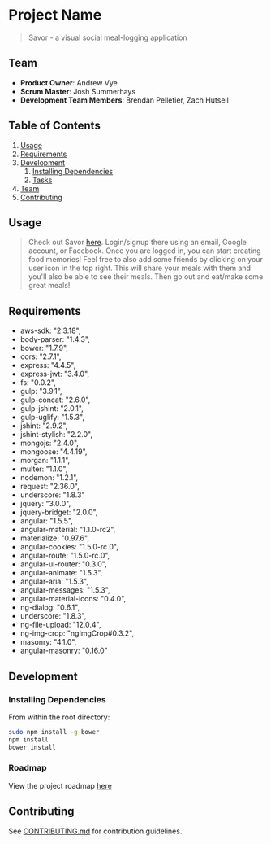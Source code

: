 # Project Name

> Savor - a visual social meal-logging application

## Team

  - __Product Owner__: Andrew Vye
  - __Scrum Master__: Josh Summerhays
  - __Development Team Members__: Brendan Pelletier, Zach Hutsell

## Table of Contents

1. [Usage](#Usage)
1. [Requirements](#requirements)
1. [Development](#development)
    1. [Installing Dependencies](#installing-dependencies)
    1. [Tasks](#tasks)
1. [Team](#team)
1. [Contributing](#contributing)

## Usage

> Check out Savor [here](https://savor-app.herokuapp.com/#/). Login/signup there using an email, Google account, or Facebook. Once you are logged in, you can start creating food memories! Feel free to also add some friends by clicking on your user icon in the top right. This will share your meals with them and you'll also be able to see their meals. Then go out and eat/make some great meals!

## Requirements


- aws-sdk: "2.3.18",
- body-parser: "1.4.3",
- bower: "1.7.9",
- cors: "2.7.1",
- express: "4.4.5",
- express-jwt: "3.4.0",
- fs: "0.0.2",
- gulp: "3.9.1",
- gulp-concat: "2.6.0",
- gulp-jshint: "2.0.1",
- gulp-uglify: "1.5.3",
- jshint: "2.9.2",
- jshint-stylish: "2.2.0",
- mongojs: "2.4.0",
- mongoose: "4.4.19",
- morgan: "1.1.1",
- multer: "1.1.0",
- nodemon: "1.2.1",
- request: "2.36.0",
- underscore: "1.8.3"
- jquery: "3.0.0",
- jquery-bridget: "2.0.0",
- angular: "1.5.5",
- angular-material: "1.1.0-rc2",
- materialize: "0.97.6",
- angular-cookies: "1.5.0-rc.0",
- angular-route: "1.5.0-rc.0",
- angular-ui-router: "0.3.0",
- angular-animate: "1.5.3",
- angular-aria: "1.5.3",
- angular-messages: "1.5.3",
- angular-material-icons: "0.4.0",
- ng-dialog: "0.6.1",
- underscore: "1.8.3",
- ng-file-upload: "12.0.4",
- ng-img-crop: "ngImgCrop#0.3.2",
- masonry: "4.1.0",
- angular-masonry: "0.16.0"

## Development

### Installing Dependencies

From within the root directory:

```sh
sudo npm install -g bower
npm install
bower install
```

### Roadmap

View the project roadmap [here](LINK_TO_PROJECT_ISSUES)


## Contributing

See [CONTRIBUTING.md](CONTRIBUTING.md) for contribution guidelines.
